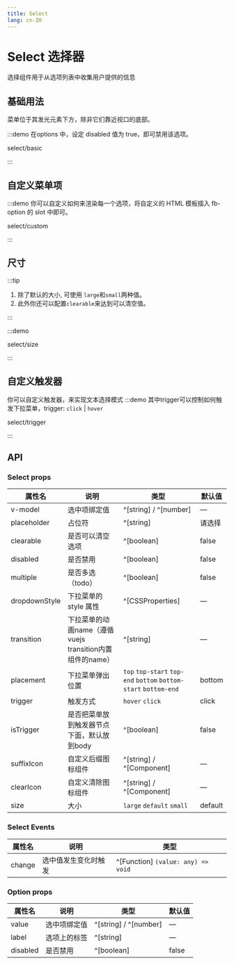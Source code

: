 ```yaml
---
title: Select
lang: cn-ZH
---
```


# Select 选择器

选择组件用于从选项列表中收集用户提供的信息

## 基础用法

菜单位于其发光元素下方，除非它们靠近视口的底部。

:::demo 在options 中，设定 disabled 值为 true，即可禁用该选项。

select/basic

:::

## 自定义菜单项

:::demo 你可以自定义如何来渲染每一个选项，将自定义的 HTML 模板插入 fb-option 的 slot 中即可。

select/custom

:::

## 尺寸

:::tip

1. 除了默认的大小, 可使用 `large`和`small`两种值。
2. 此外你还可以配置`clearable`来达到可以清空值。

:::

:::demo

select/size

:::

## 自定义触发器

你可以自定义触发器，来实现文本选择模式
:::demo 其中trigger可以控制如何触发下拉菜单，trigger: `click` | `hover`

select/trigger

:::

## API

### Select props

| 属性名        | 说明                                                     | 类型                                                             | 默认值  |
| ------------- | -------------------------------------------------------- | ---------------------------------------------------------------- | ------- |
| v-model       | 选中项绑定值                                             | ^[string] / ^[number]                                            | —       |
| placeholder   | 占位符                                                   | ^[string]                                                        | 请选择  |
| clearable     | 是否可以清空选项                                         | ^[boolean]                                                       | false   |
| disabled      | 是否禁用                                                 | ^[boolean]                                                       | false   |
| multiple      | 是否多选（todo）                                         | ^[boolean]                                                       | false   |
| dropdownStyle | 下拉菜单的 style 属性                                    | ^[CSSProperties]                                                 | —       |
| transition    | 下拉菜单的动画name（遵循vuejs transition内置组件的name） | ^[string]                                                        | —       |
| placement     | 下拉菜单弹出位置                                         | `top` `top-start` `top-end` `bottom` `bottom-start` `bottom-end` | bottom  |
| trigger       | 触发方式                                                 | `hover` `click`                                                  | click   |
| isTrigger     | 是否把菜单放到触发器节点下面，默认放到body               | ^[boolean]                                                       | false   |
| suffixIcon    | 自定义后缀图标组件                                       | ^[string] / ^[Component]                                         | —       |
| clearIcon     | 自定义清除图标组件                                       | ^[string] / ^[Component]                                         | —       |
| size          | 大小                                                     | `large` `default` `small`                                        | default |

### Select Events

| 属性名 | 说明                 | 类型                               |
| ------ | -------------------- | ---------------------------------- |
| change | 选中值发生变化时触发 | ^[Function] `(value: any) => void` |

### Option props

| 属性名   | 说明         | 类型                  | 默认值 |
| -------- | ------------ | --------------------- | ------ |
| value    | 选中项绑定值 | ^[string] / ^[number] | —      |
| label    | 选项上的标签 | ^[string]             | —      |
| disabled | 是否禁用     | ^[boolean]            | false  |
